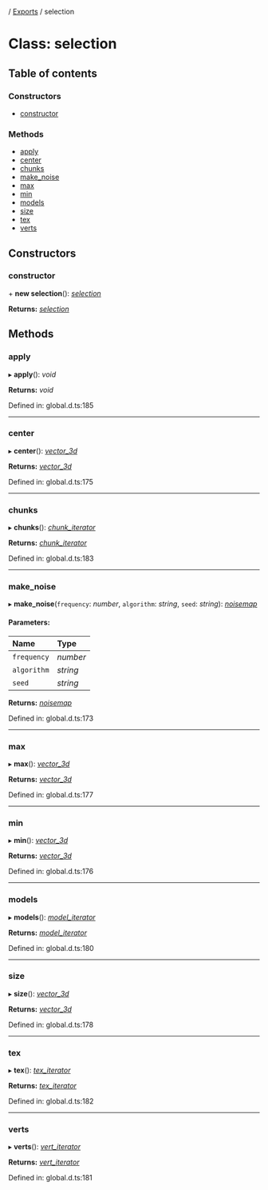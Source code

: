 [](../README.md) / [Exports](../modules.md) / selection

# Class: selection

## Table of contents

### Constructors

- [constructor](selection.md#constructor)

### Methods

- [apply](selection.md#apply)
- [center](selection.md#center)
- [chunks](selection.md#chunks)
- [make\_noise](selection.md#make_noise)
- [max](selection.md#max)
- [min](selection.md#min)
- [models](selection.md#models)
- [size](selection.md#size)
- [tex](selection.md#tex)
- [verts](selection.md#verts)

## Constructors

### constructor

\+ **new selection**(): [*selection*](selection.md)

**Returns:** [*selection*](selection.md)

## Methods

### apply

▸ **apply**(): *void*

**Returns:** *void*

Defined in: global.d.ts:185

___

### center

▸ **center**(): [*vector\_3d*](vector_3d.md)

**Returns:** [*vector\_3d*](vector_3d.md)

Defined in: global.d.ts:175

___

### chunks

▸ **chunks**(): [*chunk\_iterator*](chunk_iterator.md)

**Returns:** [*chunk\_iterator*](chunk_iterator.md)

Defined in: global.d.ts:183

___

### make\_noise

▸ **make_noise**(`frequency`: *number*, `algorithm`: *string*, `seed`: *string*): [*noisemap*](noisemap.md)

#### Parameters:

Name | Type |
:------ | :------ |
`frequency` | *number* |
`algorithm` | *string* |
`seed` | *string* |

**Returns:** [*noisemap*](noisemap.md)

Defined in: global.d.ts:173

___

### max

▸ **max**(): [*vector\_3d*](vector_3d.md)

**Returns:** [*vector\_3d*](vector_3d.md)

Defined in: global.d.ts:177

___

### min

▸ **min**(): [*vector\_3d*](vector_3d.md)

**Returns:** [*vector\_3d*](vector_3d.md)

Defined in: global.d.ts:176

___

### models

▸ **models**(): [*model\_iterator*](model_iterator.md)

**Returns:** [*model\_iterator*](model_iterator.md)

Defined in: global.d.ts:180

___

### size

▸ **size**(): [*vector\_3d*](vector_3d.md)

**Returns:** [*vector\_3d*](vector_3d.md)

Defined in: global.d.ts:178

___

### tex

▸ **tex**(): [*tex\_iterator*](tex_iterator.md)

**Returns:** [*tex\_iterator*](tex_iterator.md)

Defined in: global.d.ts:182

___

### verts

▸ **verts**(): [*vert\_iterator*](vert_iterator.md)

**Returns:** [*vert\_iterator*](vert_iterator.md)

Defined in: global.d.ts:181
